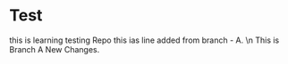 # Test
this is learning testing Repo
this ias line added from branch - A.
\n This is Branch A New Changes.
